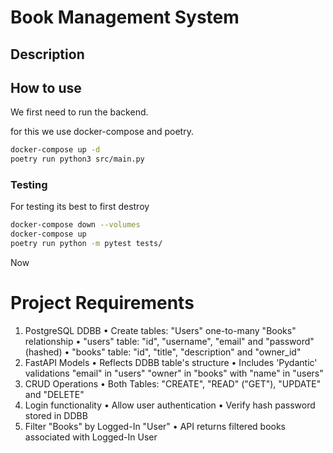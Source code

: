 # Book Management System

## Description


## How to use
 
We first need to run the backend.

for this we use docker-compose and poetry.

```bash
docker-compose up -d
poetry run python3 src/main.py
```

### Testing
For testing its best to first destroy 
```bash
docker-compose down --volumes
docker-compose up
poetry run python -m pytest tests/
```

Now

# Project Requirements
1. PostgreSQL DDBB
• Create tables: "Users" one-to-many "Books" relationship
• "users" table: "id", "username", "email" and "password" (hashed)
• "books" table: "id", "title", "description" and "owner_id"
2. FastAPI Models
• Reflects DDBB table's structure
• Includes 'Pydantic' validations "email" in "users" "owner" in "books" with "name" in "users"
3. CRUD Operations
• Both Tables: "CREATE", "READ" ("GET"), "UPDATE" and "DELETE"
4. Login functionality
• Allow user authentication
• Verify hash password stored in DDBB
5. Filter "Books" by Logged-In "User"
• API returns filtered books associated with Logged-In User